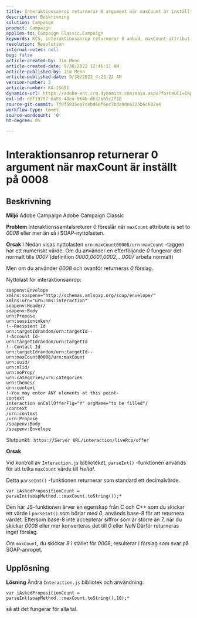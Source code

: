 ```yaml
---
title: Interaktionsanrop returnerar 0 argument när maxCount är inställt på 0008
description: Beskrivning
solution: Campaign
product: Campaign
applies-to: Campaign Classic,Campaign
keywords: KCS, interaktionsanrop returnerar 0 anbud, maxCount-attribut, 0008, SOAP-nyttolast, Adobe Campaign, Adobe Campaign Classic
resolution: Resolution
internal-notes: null
bug: false
article-created-by: Jim Menn
article-created-date: 9/30/2022 12:46:11 AM
article-published-by: Jim Menn
article-published-date: 9/30/2022 4:23:22 AM
version-number: 3
article-number: KA-15691
dynamics-url: https://adobe-ent.crm.dynamics.com/main.aspx?forceUCI=1&pagetype=entityrecord&etn=knowledgearticle&id=178a6d43-5940-ed11-9db1-0022480866ad
exl-id: d6f19797-6a55-48ea-964b-d632e65c2f18
source-git-commit: 7f0f5035ea7cebd60f6ec7bda9de6225b6c602a4
workflow-type: tm+mt
source-wordcount: '0'
ht-degree: 0%

---
```


# Interaktionsanrop returnerar 0 argument när maxCount är inställt på 0008

## Beskrivning


<b>Miljö</b>
Adobe Campaign Adobe Campaign Classic

<b>Problem</b>
Interaktionssamtalsreturer *0* föreslår när `maxCount` attribute is set to *0008* eller mer än så i SOAP-nyttolasten.

<b>Orsak</b>
I Nedan visas nyttolasten `urn:maxCount00008/urn:maxCount` -taggen har ett numeriskt värde.
Om du använder en efterföljande *0* fungerar det normalt tills *0007* (definition *0000*,*0001*,*0002*,...*0007* arbeta normalt)

Men om du använder *0008* och ovanför returneras *0* förslag.

Nyttolast för interaktionsanrop:


```
soapenv:Envelope xmlns:soapenv="http://schemas.xmlsoap.org/soap/envelope/" xmlns:urn="urn:nms:interaction"
soapenv:Header/
soapenv:Body
urn:Propose
urn:sessiontoken/
!--Recipient Id
urn:targetIdrandom/urn:targetId--
!-Account Id-
urn:targetIdrandom/urn:targetId
!--Contact Id
urn:targetIdrandom/urn:targetId--
urn:maxCount00008/urn:maxCount
urn:uuid/
urn:nlid/
urn:noProp/
urn:categories/urn:categories
urn:themes/
urn:context
!-You may enter ANY elements at this point-
context
interaction onCallOfferFlg="Y" orgName="to be filled"/
/context
/urn:context
/urn:Propose
/soapenv:Body
/soapenv:Envelope
```




Slutpunkt: 
`https://Server URL/interaction/liveRcp/offer`

<b>Orsak</b>

Vid kontroll av `Interaction.js` biblioteket, `parseInt()` -funktionen används för att tolka `maxCount` värde till *Heltal*.

Detta `parseInt()` -funktionen returnerar som standard ett decimalvärde.


```
var iAskedPropositionCount = parseInt(soapMethod.::maxCount.toString());*
```


Den här JS-funktionen ärver en egenskap från C och C++ som du skickar ett värde i `parseInt()` som börjar med *0*, används base-8 för att returnera värdet.
Eftersom base-8 inte accepterar siffror som är större än 7, när du skickar *0008* eller mer konverteras det till *0* eller *NaN* Därför returneras inget förslag.

Om `maxCount`, du skickar *8* i stället för *0008*, resulterar i förslag som svar på SOAP-anropet.


## Upplösning


<b>Lösning</b>
Ändra `Interaction.js` bibliotek och användning:




```
var iAskedPropositionCount = parseInt(soapMethod.::maxCount.toString(),10);*
```




så att det fungerar för alla tal.
